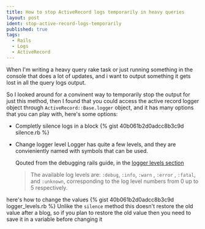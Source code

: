 ```yaml
---
title: How to stop ActiveRecord logs temporarily in heavy queries
layout: post
ident: stop-active-record-logs-temporarily
published: true
tags:
  - Rails
  - Logs
  - ActiveRecord
---
```

When I'm writing a heavy query rake task or just running something in the
console that does a lot of updates, and i want to output something it gets lost
in all the query logs output.
<!-- more -->
So I looked around for a convinent way to temporarily stop the output for just
this method, then I found that you could access the active record logger object
through `ActiveRecord::Base.logger` object, and it has many options that you
can play with, here's some options:

 - Completly silence logs in a block
  {% gist 40b061b2d0adcc8b3c9d silence.rb %}

 - Change logger level
  Logger has quite a few levels, and they are convieniently named with symbols
that can be used.

    Qouted from the debugging rails guide, in the [logger levels
section][log-levels]

    > The available log levels are: `:debug`, `:info`, `:warn` , `:error` ,
    > `:fatal`, and `:unknown`, corresponding to the log level numbers from 0 up
    > to 5 respectively.

  here's how to change the values
    {% gist 40b061b2d0adcc8b3c9d logger_levels.rb %}
    Unlike the `silence` method this doesn't restore the old value after a blog,
  so if you plan to restore the old value then you need to save it in a variable
  before changing it


[log-levels]: http://guides.rubyonrails.org/debugging_rails_applications.html#log-levels

